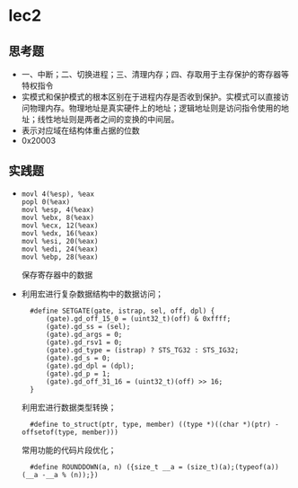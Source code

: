 # lec2

## 思考题

* 一、中断；二、切换进程；三、清理内存；四、存取用于主存保护的寄存器等特权指令
* 实模式和保护模式的根本区别在于进程内存是否收到保护。实模式可以直接访问物理内存。物理地址是真实硬件上的地址；逻辑地址则是访问指令使用的地址；线性地址则是两者之间的变换的中间层。
* 表示对应域在结构体重占据的位数
* 0x20003

## 实践题

*   ```
    movl 4(%esp), %eax
    popl 0(%eax)
    movl %esp, 4(%eax)
    movl %ebx, 8(%eax)
    movl %ecx, 12(%eax)
    movl %edx, 16(%eax)
    movl %esi, 20(%eax)
    movl %edi, 24(%eax)
    movl %ebp, 28(%eax)
    ```
    保存寄存器中的数据

* 利用宏进行复杂数据结构中的数据访问；
  ```
    #define SETGATE(gate, istrap, sel, off, dpl) {
        (gate).gd_off_15_0 = (uint32_t)(off) & 0xffff;
        (gate).gd_ss = (sel);
        (gate).gd_args = 0;
        (gate).gd_rsv1 = 0;
        (gate).gd_type = (istrap) ? STS_TG32 : STS_IG32;
        (gate).gd_s = 0;
        (gate).gd_dpl = (dpl);
        (gate).gd_p = 1;
        (gate).gd_off_31_16 = (uint32_t)(off) >> 16;
    }
  ```
  利用宏进行数据类型转换；
  ```
    #define to_struct(ptr, type, member) ((type *)((char *)(ptr) - offsetof(type, member)))
  ```
  常用功能的代码片段优化；
  ```
    #define ROUNDDOWN(a, n) ({size_t __a = (size_t)(a);(typeof(a))(__a -__a % (n));})
  ```